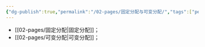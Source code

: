 ```yaml
---
{"dg-publish":true,"permalink":"/02-pages/固定分配与可变分配/","tags":["personal/blog","os"]}
---
```


- [[02-pages/固定分配\|固定分配]]；
- [[02-pages/可变分配\|可变分配]]；